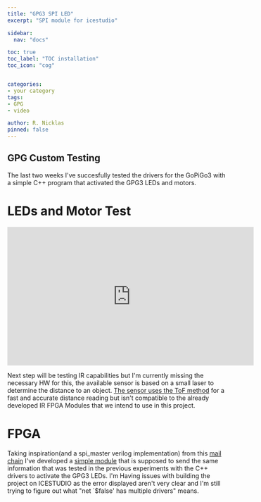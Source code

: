 ```yaml
---
title: "GPG3 SPI LED"
excerpt: "SPI module for icestudio"

sidebar:
  nav: "docs"

toc: true
toc_label: "TOC installation"
toc_icon: "cog"


categories:
- your category
tags:
- GPG
- video

author: R. Nicklas
pinned: false
---
```



## GPG Custom Testing 

The last two weeks I've succesfully tested the drivers for the GoPiGo3 with a simple C++ program that activated the GPG3 LEDs and motors.

# LEDs and Motor Test

<iframe width="560" height="315" src="https://www.youtube.com/embed/9ulQht3CAqE" frameborder="0" allow="accelerometer; autoplay; clipboard-write; encrypted-media; gyroscope; picture-in-picture" allowfullscreen></iframe>

 Next step will be testing IR capabilities but I'm currently missing the necessary HW for this, the available sensor is based on a small laser to determine the distance to an object. [The sensor uses the ToF method](https://www.st.com/content/ccc/resource/technical/document/datasheet/group3/b2/1e/33/77/c6/92/47/6b/DM00279086/files/DM00279086.pdf/jcr:content/translations/en.DM00279086.pdf) for a fast and accurate distance reading but isn't compatible to the already developed IR FPGA Modules that we intend to use in this project. 

# FPGA

Taking inspiration(and a spi_master verilog implementation) from this [mail chain](https://groups.google.com/g/fpga-wars-explorando-el-lado-libre/c/El39dfgeR08/m/hVVLbQwUAwAJ) I've developed a [simple module](https://github.com/RoboticsLabURJC/2017-tfg-richard-nicklas/blob/master/GPG3/ICESTUDIO) that is supposed to send the same information that was tested in the previous experiments with the C++ drivers to activate the GPG3 LEDs. I'm Having issues with building the project on ICESTUDIO as the error displayed aren't very clear and I'm still trying to figure out what "net `$false' has multiple drivers" means.
